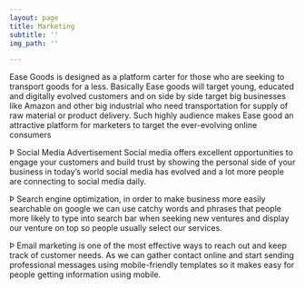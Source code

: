 ```yaml
---
layout: page
title: Marketing
subtitle: ''
img_path: ''

---
```

Ease Goods is designed as a platform carter for those who are seeking to transport goods for a less. Basically Ease goods will target young, educated and digitally evolved customers and on side by side target big businesses like Amazon and other big industrial who need transportation for supply of raw material or product delivery. Such highly audience makes Ease good an attractive platform for marketers to target the ever-evolving online consumers

Þ Social Media Advertisement Social media offers excellent opportunities to engage your customers and build trust by showing the personal side of your business in today’s world social media has evolved and a lot more people are connecting to social media daily.

Þ Search engine optimization, in order to make business more easily searchable on google we can use catchy words and phrases that people more likely to type into search bar when seeking new ventures and display our venture on top so people usually select our services.

Þ Email marketing is one of the most effective ways to reach out and keep track of customer needs. As we can gather contact online and start sending professional messages using mobile-friendly templates so it makes easy for people getting information using mobile.